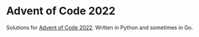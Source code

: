# Advent of Code 2022

Solutions for [Advent of Code 2022](https://adventofcode.com/2022).
Written in Python and sometimes in Go.